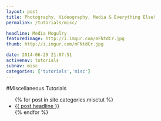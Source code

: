 ```yaml
---
layout: post
title: Photography, Videography, Media & Everything Else!
permalink: /tutorials/misc/

headline: Media Mogulry
featuredimage: http://i.imgur.com/mFNtdCr.jpg
thumb: http://i.imgur.com/mFNtdCr.jpg

date: 2014-06-29 21:07:51
activenav: tutorials
subnav: misc
categories: ['tutorials','misc']
---
```

#Miscellaneous Tutorials
<ul class="postlist">
	{% for post in site.categories.misctut %}
		<li class="col-sm-4">
			<div class="pull-left overlayimg" style="background: url({{ post.thumb }}) center center; background-size: cover;">
				<div class="overlaycontainer"><span class="overlaytxt"><a href="{{ site.url }}{{ post.url }}">{{ post.headline }}</a></span></div>
			</div>
		</li>
	{% endfor %}
</ul>
<div class="clearfix"></div>